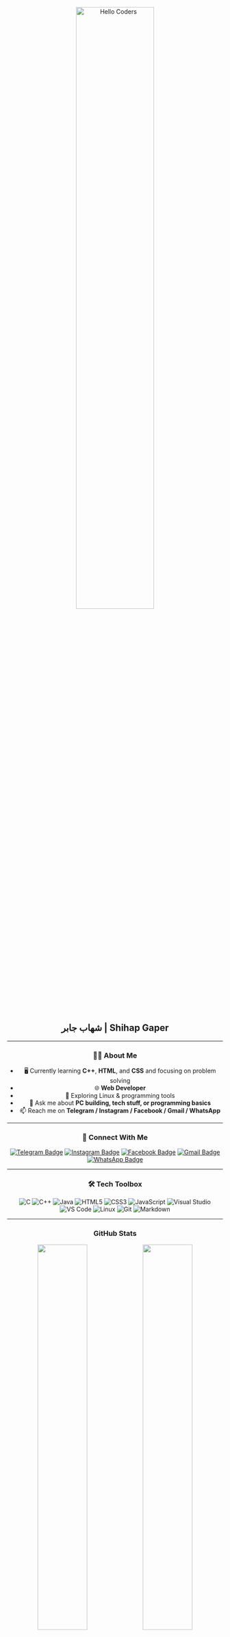 <div align="center">

<img src="https://github.com/SP-XD/SP-XD/blob/main/images/hellocoders_rounded.gif?raw=true" alt="Hello Coders" width="60%"/>  
<h2>شهاب جابر | Shihap Gaper</h2>

---

### 👨‍💻 About Me
- 🖥️ Currently learning **C++**, **HTML**, and **CSS** and focusing on problem solving  
- 🌐 **Web Developer**  
- 🐧 Exploring Linux & programming tools  
- 💬 Ask me about **PC building, tech stuff, or programming basics**  
- 📫 Reach me on **Telegram / Instagram / Facebook / Gmail / WhatsApp**  

---

### 🔗 Connect With Me
[![Telegram Badge](https://img.shields.io/badge/Telegram-2CA5E0?style=for-the-badge&logo=telegram&logoColor=white)](https://t.me/HP)
[![Instagram Badge](https://img.shields.io/badge/Instagram-E4405F?style=for-the-badge&logo=instagram&logoColor=white)](https://www.instagram.com/_shihap_gaper_/profilecard/?igsh=bWg3cTNlZ3Exdzlv)
[![Facebook Badge](https://img.shields.io/badge/Facebook-1877F2?style=for-the-badge&logo=facebook&logoColor=white)](https://www.facebook.com/share/16v2XAY9Zs/)
[![Gmail Badge](https://img.shields.io/badge/Gmail-D14836?style=for-the-badge&logo=gmail&logoColor=white)](mailto:gapershihap@gamil.com)
[![WhatsApp Badge](https://img.shields.io/badge/WhatsApp-25D366?style=for-the-badge&logo=whatsapp&logoColor=white)](https://wa.me/97254314588)

---

### 🛠 Tech Toolbox
![C](https://img.shields.io/badge/C-A8B9CC?style=flat&logo=c&logoColor=black)
![C++](https://img.shields.io/badge/C++-00599C?style=flat&logo=c%2B%2B&logoColor=white)
![Java](https://img.shields.io/badge/Java-007396?style=flat&logo=java&logoColor=white)
![HTML5](https://img.shields.io/badge/HTML5-E34F26?style=flat&logo=html5&logoColor=white)
![CSS3](https://img.shields.io/badge/CSS3-1572B6?style=flat&logo=css3&logoColor=white)
![JavaScript](https://img.shields.io/badge/JavaScript-F7DF1E?style=flat&logo=javascript&logoColor=black)
![Visual Studio](https://img.shields.io/badge/Visual%20Studio-5C2D91?style=flat&logo=visual-studio&logoColor=white)
![VS Code](https://img.shields.io/badge/VS%20Code-007ACC?style=flat&logo=visual-studio-code&logoColor=white)
![Linux](https://img.shields.io/badge/Linux-FCC624?style=flat&logo=linux&logoColor=black)
![Git](https://img.shields.io/badge/Git-E44C30?style=flat&logo=git&logoColor=white)
![Markdown](https://img.shields.io/badge/Markdown-000000?style=flat&logo=markdown&logoColor=white)

---

### GitHub Stats
<img src="https://github-readme-stats.vercel.app/api?username=shihap12&show_icons=true&theme=tokyonight" width="48%"/>
<img src="https://github-readme-stats.vercel.app/api/top-langs/?username=shihap12&layout=compact&theme=tokyonight" width="48%"/>

---

**Code Life Cycle**  
<img src="https://raw.githubusercontent.com/Tarikul-Islam-Anik/Animated-Fluent-Emojis/master/Emojis/Smilies/Face%20with%20Spiral%20Eyes.png" width="10%" alt="Error!"/>
&nbsp;&nbsp;&nbsp;&nbsp;
<img src="https://raw.githubusercontent.com/Tarikul-Islam-Anik/Animated-Fluent-Emojis/master/Emojis/Smilies/Relieved%20Face.png" width="10%" alt="Working!"/>
&nbsp;&nbsp;&nbsp;&nbsp;
<img src="https://raw.githubusercontent.com/Tarikul-Islam-Anik/Animated-Fluent-Emojis/master/Emojis/Smilies/Astonished%20Face.png" width="10%" alt="Magic!"/>

</div>
